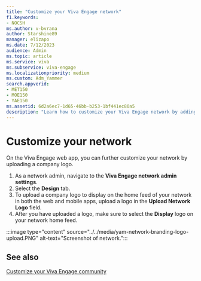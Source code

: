 ```yaml
---
title: "Customize your Viva Engage network"
f1.keywords:
- NOCSH
ms.author: v-bvrana
author: Starshine89
manager: elizapo
ms.date: 7/12/2023
audience: Admin
ms.topic: article
ms.service: viva
ms.subservice: viva-engage
ms.localizationpriority: medium
ms.custom: Adm_Yammer
search.appverid:
- MET150
- MOE150
- YAE150
ms.assetid: 6d2a6ec7-1d65-46bb-b253-1bf441ec80a5
description: "Learn how to customize your Viva Engage network by adding a logo."
---
```


# Customize your network

On the Viva Engage web app, you can further customize your network by uploading a company logo.

1. As a network admin, navigate to the **Viva Engage network admin settings**.
2. Select the **Design** tab.
3. To upload a company logo to display on the home feed of your network in both the web and mobile apps, upload a logo in the **Upload Network Logo** field.
4. After you have uploaded a logo, make sure to select the **Display** logo on your network home feed.

:::image type="content" source="../../media/yam-network-branding-logo-upload.PNG" alt-text="Screenshot of network.":::

## See also

[Customize your Viva Engage community](customize-your-community.md)
